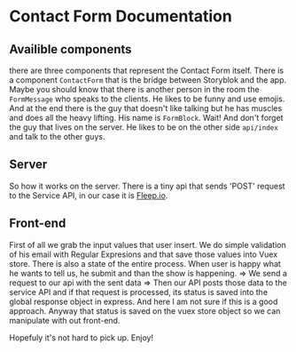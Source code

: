 # Contact Form Documentation

## Availible components
there are three components that represent the Contact Form itself. There is a component `ContactForm` that is the bridge between Storyblok and the app. Maybe you should know that there is another person in the room the `FormMessage` who speaks to the clients. He likes to be funny and use emojis. And at the end there is the guy that doesn't like talking but he has muscles and does all the heavy lifting. His name is `FormBlock`. Wait! And don't forget the guy that lives on the server. He likes to be on the other side `api/index` and talk to the other guys.


## Server
So how it works on the server. There is a tiny api that sends 'POST' request to the Service API, in our case it is [Fleep.io](https://fleep.io/fleepapi/).


## Front-end
First of all we grab the input values that user insert. We do simple validation of his email with Regular Expresions and that save those values into Vuex store. There is also a state of the entire process. When user is happy what he wants to tell us, he submit and than the show is happening. => We send a request to our api with the sent data => Then our API posts those data to the service API and if that request is processed, its status is saved into the global response object in express. And here I am not sure if this is a good approach. Anyway that status is saved on the vuex store object so we can manipulate with out front-end.


Hopefuly it's not hard to pick up. Enjoy!
